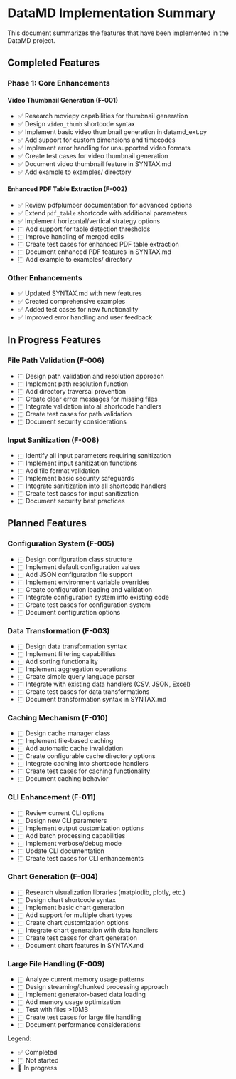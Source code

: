 # DataMD Implementation Summary

This document summarizes the features that have been implemented in the DataMD project.

## Completed Features

### Phase 1: Core Enhancements

#### Video Thumbnail Generation (F-001)
- ✅ Research moviepy capabilities for thumbnail generation
- ✅ Design `video_thumb` shortcode syntax
- ✅ Implement basic video thumbnail generation in datamd_ext.py
- ✅ Add support for custom dimensions and timecodes
- ✅ Implement error handling for unsupported video formats
- ✅ Create test cases for video thumbnail generation
- ✅ Document video thumbnail feature in SYNTAX.md
- ✅ Add example to examples/ directory

#### Enhanced PDF Table Extraction (F-002)
- ✅ Review pdfplumber documentation for advanced options
- ✅ Extend `pdf_table` shortcode with additional parameters
- ✅ Implement horizontal/vertical strategy options
- ⬚ Add support for table detection thresholds
- ⬚ Improve handling of merged cells
- ⬚ Create test cases for enhanced PDF table extraction
- ⬚ Document enhanced PDF features in SYNTAX.md
- ⬚ Add example to examples/ directory

### Other Enhancements
- ✅ Updated SYNTAX.md with new features
- ✅ Created comprehensive examples
- ✅ Added test cases for new functionality
- ✅ Improved error handling and user feedback

## In Progress Features

### File Path Validation (F-006)
- ⬚ Design path validation and resolution approach
- ⬚ Implement path resolution function
- ⬚ Add directory traversal prevention
- ⬚ Create clear error messages for missing files
- ⬚ Integrate validation into all shortcode handlers
- ⬚ Create test cases for path validation
- ⬚ Document security considerations

### Input Sanitization (F-008)
- ⬚ Identify all input parameters requiring sanitization
- ⬚ Implement input sanitization functions
- ⬚ Add file format validation
- ⬚ Implement basic security safeguards
- ⬚ Integrate sanitization into all shortcode handlers
- ⬚ Create test cases for input sanitization
- ⬚ Document security best practices

## Planned Features

### Configuration System (F-005)
- ⬚ Design configuration class structure
- ⬚ Implement default configuration values
- ⬚ Add JSON configuration file support
- ⬚ Implement environment variable overrides
- ⬚ Create configuration loading and validation
- ⬚ Integrate configuration system into existing code
- ⬚ Create test cases for configuration system
- ⬚ Document configuration options

### Data Transformation (F-003)
- ⬚ Design data transformation syntax
- ⬚ Implement filtering capabilities
- ⬚ Add sorting functionality
- ⬚ Implement aggregation operations
- ⬚ Create simple query language parser
- ⬚ Integrate with existing data handlers (CSV, JSON, Excel)
- ⬚ Create test cases for data transformations
- ⬚ Document transformation syntax in SYNTAX.md

### Caching Mechanism (F-010)
- ⬚ Design cache manager class
- ⬚ Implement file-based caching
- ⬚ Add automatic cache invalidation
- ⬚ Create configurable cache directory options
- ⬚ Integrate caching into shortcode handlers
- ⬚ Create test cases for caching functionality
- ⬚ Document caching behavior

### CLI Enhancement (F-011)
- ⬚ Review current CLI options
- ⬚ Design new CLI parameters
- ⬚ Implement output customization options
- ⬚ Add batch processing capabilities
- ⬚ Implement verbose/debug mode
- ⬚ Update CLI documentation
- ⬚ Create test cases for CLI enhancements

### Chart Generation (F-004)
- ⬚ Research visualization libraries (matplotlib, plotly, etc.)
- ⬚ Design chart shortcode syntax
- ⬚ Implement basic chart generation
- ⬚ Add support for multiple chart types
- ⬚ Create chart customization options
- ⬚ Integrate chart generation with data handlers
- ⬚ Create test cases for chart generation
- ⬚ Document chart features in SYNTAX.md

### Large File Handling (F-009)
- ⬚ Analyze current memory usage patterns
- ⬚ Design streaming/chunked processing approach
- ⬚ Implement generator-based data loading
- ⬚ Add memory usage optimization
- ⬚ Test with files >10MB
- ⬚ Create test cases for large file handling
- ⬚ Document performance considerations

Legend:
- ✅ Completed
- ⬚ Not started
- 🔄 In progress
